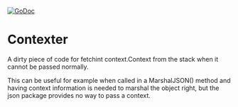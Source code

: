 [![GoDoc](https://godoc.org/github.com/KarpelesLab/contexter?status.svg)](https://godoc.org/github.com/KarpelesLab/contexter)

# Contexter

A dirty piece of code for fetchint context.Context from the stack when it
cannot be passed normally.

This can be useful for example when called in a MarshalJSON() method and having
context information is needed to marshal the object right, but the json package
provides no way to pass a context.
